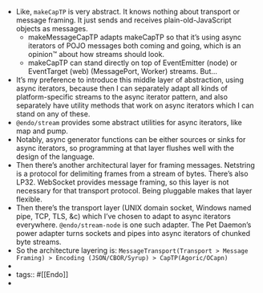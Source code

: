 - Like, `makeCapTP` is very abstract. It knows nothing about transport or message framing. It just sends and receives plain-old-JavaScript objects as messages.
	- makeMessageCapTP adapts makeCapTP so that it’s using async iterators of POJO messages both coming and going, which is an opinion™ about how streams should look.
	- makeCapTP can stand directly on top of EventEmitter (node) or EventTarget (web) (MessagePort, Worker) streams. But…
- It’s my preference to introduce this middle layer of abstraction, using async iterators, because then I can separately adapt all kinds of platform-specific streams to the async iterator pattern, and also separately have utility methods that work on async iterators which I can stand on any of these.
- `@endo/stream` provides some abstract utilities for async iterators, like map and pump.
- Notably, async generator functions can be either sources or sinks for async iterators, so programming at that layer flushes well with the design of the language.
- Then there’s another architectural layer for framing messages. Netstring is a protocol for delimiting frames from a stream of bytes. There’s also LP32. WebSocket provides message framing, so this layer is not necessary for that transport protocol. Being pluggable makes that layer flexible.
- Then there’s the transport layer (UNIX domain socket, Windows named pipe, TCP, TLS, &c) which I’ve chosen to adapt to async iterators everywhere. `@endo/stream-node` is one such adapter. The Pet Daemon’s power adapter turns sockets and pipes into async iterators of chunked byte streams.
- So the architecture layering is: `MessageTransport(Transport > Message Framing) > Encoding (JSON/CBOR/Syrup) > CapTP(Agoric/OCapn)`
-
- tags:: #[[Endo]]
-